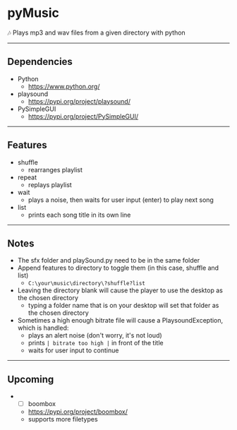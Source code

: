 # pyMusic  
🎶 Plays mp3 and wav files from a given directory with python  
____________
Dependencies  
---------------
* Python  
  * https://www.python.org/  
* playsound  
  * https://pypi.org/project/playsound/  
* PySimpleGUI  
  * https://pypi.org/project/PySimpleGUI/  
____________
Features  
---------------
* shuffle  
  * rearranges playlist  
* repeat  
  * replays playlist  
* wait  
  * plays a noise, then waits for user input (enter) to play next song  
* list  
  * prints each song title in its own line  
____________
Notes  
---------------
* The sfx folder and playSound.py need to be in the same folder  
* Append features to directory to toggle them (in this case, shuffle and list)  
  * `C:\your\music\directory\?shuffle?list`  
* Leaving the directory blank will cause the player to use the desktop as the chosen directory  
  * typing a folder name that is on your desktop will set that folder as the chosen directory  
* Sometimes a high enough bitrate file will cause a PlaysoundException, which is handled:  
  * plays an alert noise (don't worry, it's not loud)  
  * prints ` | bitrate too high | ` in front of the title  
  * waits for user input to continue  
____________
Upcoming
---------------  
  * - [ ] boombox
    * https://pypi.org/project/boombox/
    * supports more filetypes  
